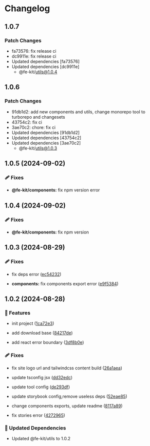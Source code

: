 # Changelog

## 1.0.7

### Patch Changes

- fa73576: fix release ci
- dc9911e: fix release ci
- Updated dependencies [fa73576]
- Updated dependencies [dc9911e]
  - @fe-kit/utils@1.0.4

## 1.0.6

### Patch Changes

- 91db1d2: add new components and utils, change monorepo tool to turborepo and changesets
- 43754c2: fix ci
- 3ae70c2: chore: fix ci
- Updated dependencies [91db1d2]
- Updated dependencies [43754c2]
- Updated dependencies [3ae70c2]
  - @fe-kit/utils@1.0.3

## 1.0.5 (2024-09-02)

### 🩹 Fixes

- **@fe-kit/components:** fix npm version error

## 1.0.4 (2024-09-02)

### 🩹 Fixes

- **@fe-kit/components:** fix npm version

## 1.0.3 (2024-08-29)

### 🩹 Fixes

- fix deps error ([ec54232](https://github.com/wood3n/fe-kit/commit/ec54232))

- **components:** fix components export error ([e9f5384](https://github.com/wood3n/fe-kit/commit/e9f5384))

## 1.0.2 (2024-08-28)

### 🚀 Features

- init project ([1ca72e3](https://github.com/wood3n/fe-kit/commit/1ca72e3))

- add download base ([84217de](https://github.com/wood3n/fe-kit/commit/84217de))

- add react error boundary ([3df8b0e](https://github.com/wood3n/fe-kit/commit/3df8b0e))

### 🩹 Fixes

- fix site logo url and tailwindcss content build ([26a1aea](https://github.com/wood3n/fe-kit/commit/26a1aea))

- update tsconfig jsx ([dd32edc](https://github.com/wood3n/fe-kit/commit/dd32edc))

- update tool config ([de293df](https://github.com/wood3n/fe-kit/commit/de293df))

- update storybook config,remove useless deps ([52eae85](https://github.com/wood3n/fe-kit/commit/52eae85))

- change components exports, update readme ([8117a89](https://github.com/wood3n/fe-kit/commit/8117a89))

- fix stories error ([4272965](https://github.com/wood3n/fe-kit/commit/4272965))

### 🧱 Updated Dependencies

- Updated @fe-kit/utils to 1.0.2
